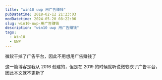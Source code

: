 ```yaml
---
title: "win10 uwp 用广告赚钱"
pubDatetime: 2018-02-12 21:23:03
modDatetime: 2024-05-20 08:22:06
slug: win10-uwp-用广告赚钱
description: "win10 uwp 用广告赚钱"
tags:
  - Win10
  - UWP
---
```





微软干掉了广告平台，因此不用想用广告赚钱了

<!--more-->


<!-- CreateTime:2/13/2018 5:23:03 PM -->

<!-- csdn -->

这一篇博客是我从 2016 创建的，但是在 2019 的时候就听说微软砍了广告平台，因此本文就不更新了
